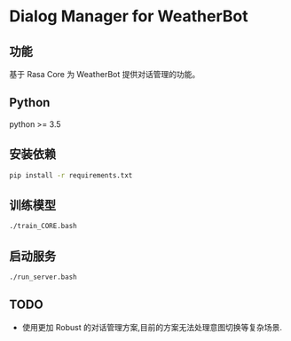 # Dialog Manager for WeatherBot

## 功能
基于 Rasa Core 为 WeatherBot 提供对话管理的功能。

## Python
python >= 3.5

## 安装依赖
```bash
pip install -r requirements.txt
```

## 训练模型
```bash
./train_CORE.bash
```

## 启动服务
```bash
./run_server.bash
```

## TODO
* 使用更加 Robust 的对话管理方案,目前的方案无法处理意图切换等复杂场景.
